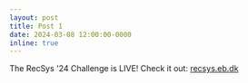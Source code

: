 ```yaml
---
layout: post
title: Post 1
date: 2024-03-08 12:00:00-0000
inline: true
---
```


<div id="content">
<p class="justify-text">

The RecSys '24 Challenge is LIVE! Check it out: <a href="https://recsys.eb.dk/">recsys.eb.dk</a>

</p>
</div>
